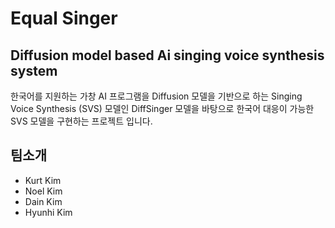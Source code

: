 # Equal Singer
## Diffusion model based Ai singing voice synthesis system
한국어를 지원하는 가창 AI 프로그램을 Diffusion 모델을 기반으로 하는 Singing Voice Synthesis (SVS) 모델인 DiffSinger 모델을 바탕으로 한국어 대응이 가능한 SVS 모델을 구현하는 프로젝트 입니다.

## 팀소개
- Kurt Kim
- Noel Kim
- Dain Kim
- Hyunhi Kim

<!--

**Here are some ideas to get you started:**

🙋‍♀️ A short introduction - what is your organization all about?
🌈 Contribution guidelines - how can the community get involved?
👩‍💻 Useful resources - where can the community find your docs? Is there anything else the community should know?
🍿 Fun facts - what does your team eat for breakfast?
🧙 Remember, you can do mighty things with the power of [Markdown](https://docs.github.com/github/writing-on-github/getting-started-with-writing-and-formatting-on-github/basic-writing-and-formatting-syntax)
-->
